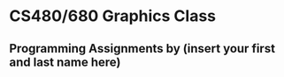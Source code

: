 CS480/680 Graphics Class
=============

Programming Assignments by (insert your first and last name here)
---------------------
